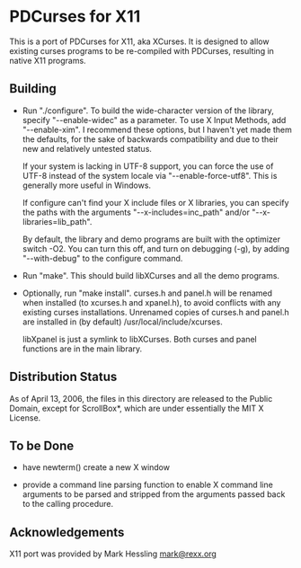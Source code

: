 PDCurses for X11
================

This is a port of PDCurses for X11, aka XCurses.  It is designed to 
allow existing curses programs to be re-compiled with PDCurses, 
resulting in native X11 programs.


Building
--------

- Run "./configure". To build the wide-character version of the library,
  specify "--enable-widec" as a parameter. To use X Input Methods, add
  "--enable-xim". I recommend these options, but I haven't yet made
  them the defaults, for the sake of backwards compatibility and due to
  their new and relatively untested status.

  If your system is lacking in UTF-8 support, you can force the use of
  UTF-8 instead of the system locale via "--enable-force-utf8". This is
  generally more useful in Windows.

  If configure can't find your X include files or X libraries, you can
  specify the paths with the arguments "--x-includes=inc_path" and/or
  "--x-libraries=lib_path".

  By default, the library and demo programs are built with the optimizer
  switch -O2. You can turn this off, and turn on debugging (-g), by
  adding "--with-debug" to the configure command.

- Run "make". This should build libXCurses and all the demo programs.

- Optionally, run "make install". curses.h and panel.h will be renamed
  when installed (to xcurses.h and xpanel.h), to avoid conflicts with
  any existing curses installations. Unrenamed copies of curses.h and
  panel.h are installed in (by default) /usr/local/include/xcurses.

  libXpanel is just a symlink to libXCurses. Both curses and panel
  functions are in the main library.


Distribution Status
-------------------

As of April 13, 2006, the files in this directory are released to the 
Public Domain, except for ScrollBox*, which are under essentially the 
MIT X License.


To be Done
----------

- have newterm() create a new X window

- provide a command line parsing function to enable X command line
  arguments to be parsed and stripped from the arguments passed back
  to the calling procedure.


Acknowledgements
----------------

X11 port was provided by Mark Hessling <mark@rexx.org>
